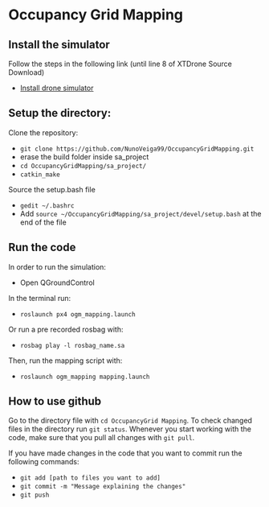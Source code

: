 # Occupancy Grid Mapping

## Install the simulator

Follow the steps in the following link (until line 8 of XTDrone Source Download)
- [Install drone simulator](https://www.yuque.com/xtdrone/manual_en/basic_config_1.11)


## Setup the directory:

Clone the repository:
- ``` git clone https://github.com/NunoVeiga99/OccupancyGridMapping.git ```
- erase the build folder inside sa_project
- ``` cd OccupancyGridMapping/sa_project/ ```
- ``` catkin_make ```
  
Source the setup.bash file

- ``` gedit ~/.bashrc ```
- Add ``` source ~/OccupancyGridMapping/sa_project/devel/setup.bash ``` at the end of the file

## Run the code

In order to run the simulation:
- Open QGroundControl 

In the terminal run:
- ``` roslaunch px4 ogm_mapping.launch ```

Or run a pre recorded rosbag with:
- ``` rosbag play -l rosbag_name.sa ```

Then, run the mapping script with:
- ``` roslaunch ogm_mapping mapping.launch ```


## How to use github

Go to the directory file with ``` cd OccupancyGrid Mapping ```.
To check changed files in the directory run ``` git status ```.
Whenever you start working with the code, make sure that you pull all changes with ``` git pull ```.

If you have made changes in the code that you want to commit run the following commands:

- ``` git add [path to files you want to add] ```
- ``` git commit -m "Message explaining the changes" ```
- ``` git push ```


